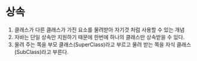 # 상속

1. 클래스가 다른 클래스가 가진 요소를 물려받아 자기것 처럼 사용할 수 있는 개념
2. 자바는 단일 상속만 지원하기 때문에 한번에 하나의 클래스만 상속받을 수 있다.
3. 물려 주는 쪽을 부모 클래스(SuperClass)라고 부르고 물려 받는 쪽을 자식 클래스(SubClass)라고 부른다.